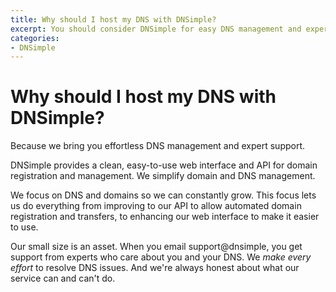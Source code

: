 ```yaml
---
title: Why should I host my DNS with DNSimple?
excerpt: You should consider DNSimple for easy DNS management and expert support 
categories:
- DNSimple
---
```


# Why should I host my DNS with DNSimple?

Because we bring you effortless DNS management and expert support. 

DNSimple provides a clean, easy-to-use web interface and API for domain registration and management. We simplify domain and DNS management.  

We focus on DNS and domains so we can constantly grow. This focus lets us do everything from improving to our API to allow automated domain registration and transfers, to enhancing our web interface to make it easier to use.  

Our small size is an asset. When you email support@dnsimple, you get support from experts who care about you and your DNS. We _make every effort_ to resolve DNS issues. And we're always honest about what our service can and can't do.

